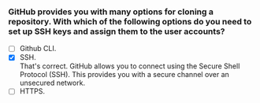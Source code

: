 ### GitHub provides you with many options for cloning a repository. With which of the following options do you need to set up SSH keys and assign them to the user accounts?

- [ ] Github CLI.
- [x] SSH. <br>
      That's correct. GitHub allows you to connect using the Secure Shell Protocol (SSH). This provides you with a secure channel over an unsecured network.
- [ ] HTTPS.
